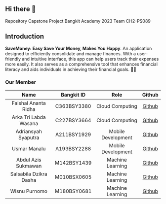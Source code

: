 ## Hi there 👋
Repository Capstone Project Bangkit Academy 2023 Team CH2-PS089

## Introduction
**SaveMoney: Easy Save Your Money, Makes You Happy**. An application designed to efficiently consolidate and manage finances. With a user-friendly and intuitive interface, this app can help users track their expenses more easily. It also serves as a comprehensive tool that enhances financial literacy and aids individuals in achieving their financial goals. 📱💸

### Our Member

|           Name           | Bangkit ID  |        Role        |                       Github                         |
| :----------------------: | :--------:  | :----------------: | :-------------------------------------------------:  |
|   Faishal Ananta Ridha   | C363BSY3380 |  Cloud Computing   |       [Github](https://github.com/isallkun)          |
|   Arka Tri Labda Wasana  | C227BSY3664 |  Cloud Computing   |      [Github](https://github.com/ArkaTri)            |
|    Adriansyah Syaputra   | A211BSY1929 | Mobile Development |        [Github](https://github.com/Adrnsyh7)         |
|       Usmar Manalu       | A193BSY2288  | Mobile Development |         [Github](https://github.com/usmarmanalu)    |
|    Abdul Azis Sukmawan   | M142BSY1439  |  Machine Learning  | [Github](https://github.com/azissukmawan)           |
|   Salsabila Dzikra Dasha | M010BSX0605  |  Machine Learning  |        [Github](https://github.com/aquariauriga)    |
|       Wisnu Purnomo      | M180BSY0681  |  Machine Learning  |        [Github](https://github.com/WisnuPo)         |

<!--

**Here are some ideas to get you started:**

🙋‍♀️ A short introduction - what is your organization all about?
🌈 Contribution guidelines - how can the community get involved?
👩‍💻 Useful resources - where can the community find your docs? Is there anything else the community should know?
🍿 Fun facts - what does your team eat for breakfast?
🧙 Remember, you can do mighty things with the power of [Markdown](https://docs.github.com/github/writing-on-github/getting-started-with-writing-and-formatting-on-github/basic-writing-and-formatting-syntax)
-->
